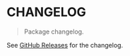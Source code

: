 # CHANGELOG

> Package changelog.

See [GitHub Releases](https://github.com/stdlib-js/constants-uint8-max/releases) for the changelog.